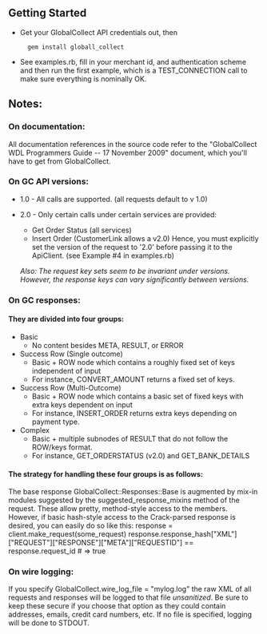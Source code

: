 ## Getting Started
* Get your GlobalCollect API credentials out, then

        gem install globall_collect

* See examples.rb, fill in your merchant id, and authentication scheme and then run the first example, which is a TEST_CONNECTION call to make sure everything is nominally OK.

## Notes:

### On documentation:

All documentation references in the source code refer to the "GlobalCollect WDL Programmers Guide -- 17 November 2009" document, which you'll have to get from GlobalCollect.

### On GC API versions:

* 1.0 - All calls are supported. (all requests default to v 1.0)
* 2.0 - Only certain calls under certain services are provided:
    * Get Order Status (all services)
    * Insert Order (CustomerLink allows a v2.0)
    Hence, you must explicitly set the version of the request to '2.0' before passing it to the ApiClient. (see Example #4 in examples.rb)
    
    _Also: The request key sets seem to be invariant under versions. However, the response keys can vary significantly between versions._

### On GC responses:
#### They are divided into four groups:
* Basic
    * No content besides META, RESULT, or ERROR
* Success Row (Single outcome)
    * Basic + ROW node which contains a roughly fixed set of keys independent of input
    * For instance, CONVERT_AMOUNT returns a fixed set of keys.
* Success Row (Multi-Outcome)
    * Basic + ROW node which contains a basic set of fixed keys with extra keys dependent on input
    * For instance, INSERT_ORDER returns extra keys depending on payment type.
* Complex
    * Basic + multiple subnodes of RESULT that do not follow the ROW/keys format.
    * For instance, GET_ORDERSTATUS (v2.0) and GET_BANK_DETAILS
    
#### The strategy for handling these four groups is as follows:
The base response
        GlobalCollect::Responses::Base
is augmented by mix-in modules suggested by the suggested_response_mixins method of the request. These allow pretty, method-style access to the members. However, if basic hash-style access to the Crack-parsed response is desired, you can easily do so like this:
        response = client.make_request(some_request)
        response.response_hash["XML"]["REQUEST"]["RESPONSE"]["META"]["REQUESTID"] == response.request_id
        # => true

### On wire logging:
If you specify
        GlobalCollect.wire_log_file = "mylog.log"
the raw XML of all requests and responses will be logged to that file *unsanitized*. Be sure to keep these secure if you choose that option as they could contain addresses, emails, credit card numbers, etc. If no file is specified, logging will be done to STDOUT.


